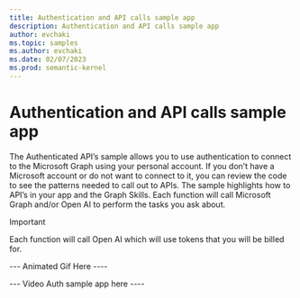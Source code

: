 ```yaml
---
title: Authentication and API calls sample app
description: Authentication and API calls sample app
author: evchaki
ms.topic: samples
ms.author: evchaki
ms.date: 02/07/2023
ms.prod: semantic-kernel
---
```

# Authentication and API calls sample app
The Authenticated API’s sample allows you to use authentication to connect to the Microsoft Graph using your personal account. If you don’t have a Microsoft account or do not want to connect to it, you can review the code to see the patterns needed to call out to APIs.  The sample highlights how to API’s in your app and the Graph Skills.  Each function will call Microsoft Graph and/or Open AI to perform the tasks you ask about. 



> [!IMPORTANT]
> Each function will call Open AI which will use tokens that you will be billed for. 

--- Animated Gif Here ----

--- Video Auth sample app here ----
